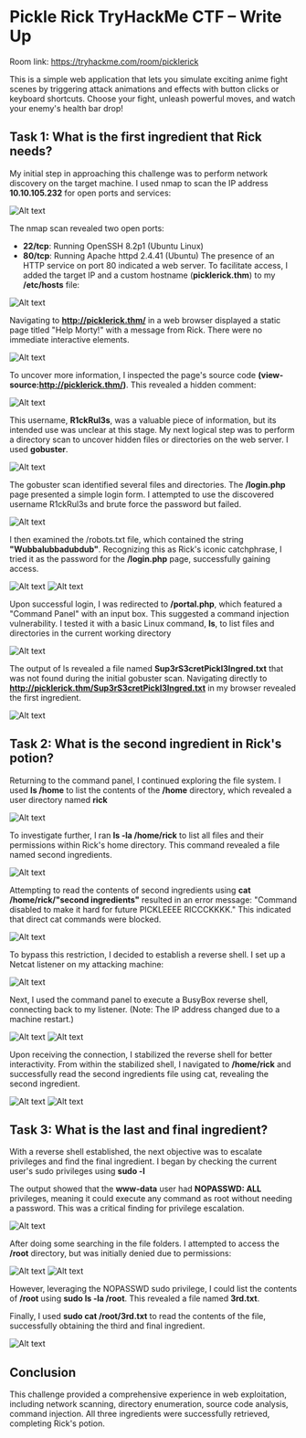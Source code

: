 
# Pickle Rick TryHackMe CTF – Write Up

Room link: https://tryhackme.com/room/picklerick

This is a simple web application that lets you simulate exciting anime fight scenes by triggering attack animations and effects with button clicks or keyboard shortcuts. Choose your fight, unleash powerful moves, and watch your enemy's health bar drop!



## Task 1: What is the first ingredient that Rick needs?

My initial step in approaching this challenge was to perform network discovery on the target machine. I used nmap to scan the IP address **10.10.105.232** for open ports and services:

![Alt text](/assets/0.png)

The nmap scan revealed two open ports:
*	**22/tcp**: Running OpenSSH 8.2p1 (Ubuntu Linux)
*	**80/tcp**: Running Apache httpd 2.4.41 (Ubuntu)
The presence of an HTTP service on port 80 indicated a web server. To facilitate access, I added the target IP and a custom hostname (**picklerick.thm**) to my **/etc/hosts** file:

![Alt text](/assets/1.png)

Navigating to **http://picklerick.thm/** in a web browser displayed a static page titled "Help Morty!" with a message from Rick. There were no immediate interactive elements.

![Alt text](/assets/2.png)

To uncover more information, I inspected the page's source code **(view-source:http://picklerick.thm/)**. This revealed a hidden comment:

![Alt text](/assets/3.png)

This username, **R1ckRul3s**, was a valuable piece of information, but its intended use was unclear at this stage. My next logical step was to perform a directory scan to uncover hidden files or directories on the web server. I used **gobuster**.

![Alt text](/assets/4.png)

The gobuster scan identified several files and directories. The **/login.php** page presented a simple login form. I attempted to use the discovered username R1ckRul3s and brute force the password but failed.

![Alt text](/assets/5.png)

I then examined the /robots.txt file, which contained the string **"Wubbalubbadubdub"**. Recognizing this as Rick's iconic catchphrase, I tried it as the password for the **/login.php** page, successfully gaining access. 

![Alt text](/assets/6.png)
![Alt text](/assets/7.png)

Upon successful login, I was redirected to **/portal.php**, which featured a "Command Panel" with an input box. This suggested a command injection vulnerability. I tested it with a basic Linux command, **ls**, to list files and directories in the current working directory 

![Alt text](/assets/8.png)

The output of ls revealed a file named **Sup3rS3cretPickl3Ingred.txt** that was not found during the initial gobuster scan. Navigating directly to **http://picklerick.thm/Sup3rS3cretPickl3Ingred.txt** in my browser revealed the first ingredient. 

![Alt text](/assets/9.png)
## Task 2: What is the second ingredient in Rick's potion?

Returning to the command panel, I continued exploring the file system. I used **ls /home** to list the contents of the **/home** directory, which revealed a user directory named **rick**

![Alt text](/assets/10.png)

To investigate further, I ran **ls -la /home/rick** to list all files and their permissions within Rick's home directory. This command revealed a file named second ingredients.

![Alt text](/assets/11.png)

Attempting to read the contents of second ingredients using **cat /home/rick/"second ingredients"** resulted in an error message: "Command disabled to make it hard for future PICKLEEEE RICCCKKKK." This indicated that direct cat commands were blocked.

![Alt text](/assets/12.png)

To bypass this restriction, I decided to establish a reverse shell. I set up a Netcat listener on my attacking machine:

![Alt text](/assets/13.png)

Next, I used the command panel to execute a BusyBox reverse shell, connecting back to my listener. (Note: The IP address changed due to a machine restart.)

![Alt text](/assets/14.png)
![Alt text](/assets/15.png)

Upon receiving the connection, I stabilized the reverse shell for better interactivity. From within the stabilized shell, I navigated to **/home/rick** and successfully read the second ingredients file using cat, revealing the second ingredient.

![Alt text](/assets/16.png)
![Alt text](/assets/17.png)

## Task 3: What is the last and final ingredient?

With a reverse shell established, the next objective was to escalate privileges and find the final ingredient. I began by checking the current user's sudo privileges using **sudo -l**

The output showed that the **www-data** user had **NOPASSWD: ALL** privileges, meaning it could execute any command as root without needing a password. This was a critical finding for privilege escalation.

![Alt text](/assets/18.png)

After doing some searching in the file folders. I attempted to access the **/root** directory, but was initially denied due to permissions:

![Alt text](/assets/19.png)
![Alt text](/assets/20.png)

However, leveraging the NOPASSWD sudo privilege, I could list the contents of **/root** using **sudo ls -la /root**. This revealed a file named **3rd.txt**.

Finally, I used **sudo cat /root/3rd.txt** to read the contents of the file, successfully obtaining the third and final ingredient.

![Alt text](/assets/21.png)

## Conclusion
This challenge provided a comprehensive experience in web exploitation, including network scanning, directory enumeration, source code analysis, command injection. All three ingredients were successfully retrieved, completing Rick's potion.
